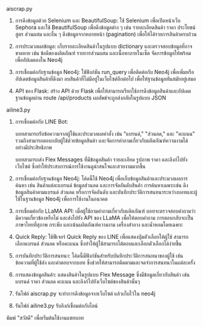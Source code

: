 aiscrap.py 


  1. การดึงข้อมูลด้วย Selenium และ BeautifulSoup: ใช้ Selenium เพื่อเปิดหน้าเว็บ Sephora และใช้ BeautifulSoup เพื่อดึงข้อมูลต่าง ๆ เช่น รายละเอียดสินค้า ราคา ประโยชน์ สูตร ส่วนผสม และอื่น ๆ ดึงข้อมูลจากหลายหน้า (pagination) เพื่อให้ได้รายการสินค้าครบถ้วน


  2. การประมวลผลข้อมูล: เก็บรายละเอียดสินค้าในรูปแบบ dictionary และตรวจสอบข้อมูลที่อาจขาดหาย เช่น ข้อดีของผลิตภัณฑ์ รายการส่วนผสม และเนื้อหาภายในเซ็ต จัดการข้อมูลให้พร้อมเพื่ออัปเดตลงใน Neo4j


  3. การเชื่อมต่อกับฐานข้อมูล Neo4j: ใช้ฟังก์ชัน run_query เพื่อติดต่อกับ Neo4j เพื่อเพิ่มหรืออัปเดตข้อมูลสินค้าที่ดึงมา ลบสินค้าที่ไม่มีอยู่ในเว็บไซต์อีกต่อไป เพื่อให้ฐานข้อมูลทันสมัยอยู่เสมอ


  4. API ของ Flask: สร้าง API ด้วย Flask เพื่อให้สามารถเรียกใช้การดึงข้อมูลสินค้าและอัปเดตฐานข้อมูลผ่าน route /api/products ผลลัพธ์จะถูกส่งกลับในรูปแบบ JSON


ailine3.py


  1. การเชื่อมต่อกับ LINE Bot: 

      บอทสามารถรับข้อความจากผู้ใช้และประมวลผลคำสั่ง เช่น "แบรนด์," "ส่วนลด," และ "คะแนน" รวมถึงสามารถตอบกลับผู้ใช้ด้วยข้อมูลสินค้า และจัดการคำถามเกี่ยวกับผลิตภัณฑ์ความงามได้อย่างมีประสิทธิภาพ 

      บอทสามารถส่ง Flex Messages ที่มีข้อมูลสินค้า รายละเอียด รูปภาพ ราคา และลิงก์ไปยังเว็บไซต์ ซึ่งทำให้ประสบการณ์การใช้งานดูน่าสนใจและสวยงามมากขึ้น


  2. การเชื่อมต่อกับฐานข้อมูล Neo4j: โค้ดนี้ใช้ Neo4j เพื่อเก็บข้อมูลสินค้าและประมวลผลการค้นหา เช่น สินค้าแต่ละแบรนด์ ข้อมูลส่วนลด และการจัดอันดับสินค้า การค้นหาเฉพาะเช่น ดึงข้อมูลสินค้าตามแบรนด์ ส่วนลด หรือการจัดอันดับ และบันทึกประวัติการสนทนาระหว่างบอทและผู้ใช้ในฐานข้อมูล Neo4j เพื่อการใช้งานในอนาคต


  3. การเชื่อมต่อกับ LLaMA API: เมื่อผู้ใช้ถามคำถามเกี่ยวกับผลิตภัณฑ์ บอทจะตรวจสอบคำถามว่ามีความเกี่ยวข้องหรือไม่ และส่งไปยัง API ของ LLaMA เพื่อให้ตอบคำถาม การตอบกลับจะเป็นภาษาไทยที่สุภาพ กระชับ และเน้นผลิตภัณฑ์ความงาม เครื่องสำอาง และน้ำหอมโดยเฉพาะ


  4. Quick Reply: ใช้ฟีเจอร์ Quick Reply ของ LINE เพื่อแสดงปุ่มตัวเลือกให้ผู้ใช้ สามารถเลือกแบรนด์ ส่วนลด หรือคะแนน ซึ่งทำให้ผู้ใช้สามารถโต้ตอบและเลือกตัวเลือกได้ง่ายขึ้น


  5. การบันทึกประวัติการสนทนา: โค้ดนี้มีฟังก์ชันสำหรับบันทึกประวัติการสนทนาของผู้ใช้ เช่น ข้อความที่ผู้ใช้ส่ง และคำตอบจากบอท ซึ่งช่วยให้สามารถติดตามและจดจำการสนทนาในแต่ละครั้ง


  6. การแสดงข้อมูลสินค้า: แสดงสินค้าในรูปแบบ Flex Message ซึ่งมีข้อมูลเกี่ยวกับสินค้า เช่น แบรนด์ ราคา ส่วนลด คะแนน และลิงก์ไปยังเว็บไซต์ของสินค้านั้นๆ



1. รันไฟล์ aiscrap.py จะทำการดึงข้อมูลจากเว็บไซต์ แล้วเก็บไว้ใน neo4j

2. รันไฟล์ ailine3.py รับลิงก์เชื่อมต่อกับไลน์

พิมพ์ "สวัสดี" เพื่อเริ่มต้นใช้งานแชทบอท
